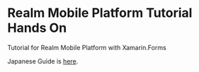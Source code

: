 # Realm Mobile Platform Tutorial Hands On

Tutorial for Realm Mobile Platform with Xamarin.Forms

Japanese Guide is [here](https://github.com/ytabuchi/RealmMobilePlatform/blob/master/TutorialXamarin.md).
